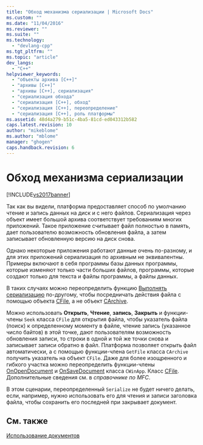 ```yaml
---
title: "Обход механизма сериализации | Microsoft Docs"
ms.custom: ""
ms.date: "11/04/2016"
ms.reviewer: ""
ms.suite: ""
ms.technology: 
  - "devlang-cpp"
ms.tgt_pltfrm: ""
ms.topic: "article"
dev_langs: 
  - "C++"
helpviewer_keywords: 
  - "объекты архива [C++]"
  - "архивы [C++]"
  - "архивы [C++], сериализация"
  - "сериализация обхода"
  - "сериализация [C++], обход"
  - "сериализация [C++], переопределение"
  - "сериализация [C++], роль платформы"
ms.assetid: 48d4a279-b51c-4ba5-81cd-ed043312b582
caps.latest.revision: 10
author: "mikeblome"
ms.author: "mblome"
manager: "ghogen"
caps.handback.revision: 6
---
```

# Обход механизма сериализации
[!INCLUDE[vs2017banner](../assembler/inline/includes/vs2017banner.md)]

Так как вы видели, платформа предоставляет способ по умолчанию чтение и запись данных на диск и с него файлов.  Сериализация через объект имеет большой архива соответствует требованиям многих приложений.  Такое приложение считывает файл полностью в память, дает пользователю возможность обновления файла, а затем записывает обновленную версию на диск снова.  
  
 Однако некоторые приложения работают данные очень по\-разному, и для этих приложений сериализация по архивным не эквивалентны.  Примеры включают в себя программы базы данных программы, которые изменяют только части больших файлов, программы, которые создают только для текста и файлы программы, а файлы данных.  
  
 В таких случаях можно переопределить функцию [Выполнять сериализацию](../Topic/CObject::Serialize.md) по\-другому, чтобы посредничать действия файла с помощью объекта [CFile](../mfc/reference/cfile-class.md), а не объект [CArchive](../mfc/reference/carchive-class.md).  
  
 Можно использовать **Открыть**, **Чтение**, **запись**, **Закрыть** и функции\-члены `Seek` класса `CFile` для открытия файла, чтобы указатель файла \(поиск\) к определенному моменту в файле, чтение запись \(указанное число байтов\) в этой точке, дают пользователям возможность обновления записи, то строки в одной и той же точки снова и записывает записи обратно в файл.  Платформа позволяет открыть файл автоматически, а с помощью функции\-члена `GetFile` класса `CArchive` получить указатель на объект `CFile`.  Даже для более изощренного и гибкого участка можно переопределить функции\-члены [OnOpenDocument](../Topic/CDocument::OnOpenDocument.md) и [OnSaveDocument](../Topic/CDocument::OnSaveDocument.md) класса `CWinApp`.  Класс [CFile](../mfc/reference/cfile-class.md). Дополнительные сведения см. в *справочнике по MFC*.  
  
 В этом сценарии, переопределенный `Serialize` не будет ничего делать, если, например, нужно использовать его для чтения и записи заголовка файла, чтобы сохранить его последней при закрывает документ.  
  
## См. также  
 [Использование документов](../mfc/using-documents.md)